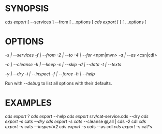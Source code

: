 
# SYNOPSIS

   *cds export* [ --services ] <patterns> --from <sources> [ ...options ]
   *cds export* [ <sources> ] [ ...options ]

# OPTIONS

   *-s | --services* <patterns>
   *-f | --from* <sources>
   *-2 | --to* <folder>
   *-4 | --for* <npm|mvn>
   *-a | --as* <csn|cdl>

   *-c | --cleanse* <properties>
   *-k | --keep* <kinds>
   *-x | --skip* <kinds>
   *-d | --data*
   *-t | --texts*

   *-y | --dry*
   *-i | --inspect*
   *-f | --force*
   *-h | --help*

   Run with *--debug* to list all options with their defaults.

# EXAMPLES

   *cds export* ?
   *cds export* --help
   *cds export* srv/cat-service.cds --dry
   *cds export* -s cat*s --dry
   *cds export* -s cat*s --cleanse @,all | cds -2 cdl
   *cds export* -s cat*s --inspect=2
   *cds export* -s cat*s --as cdl
   *cds export* -s cat*s
